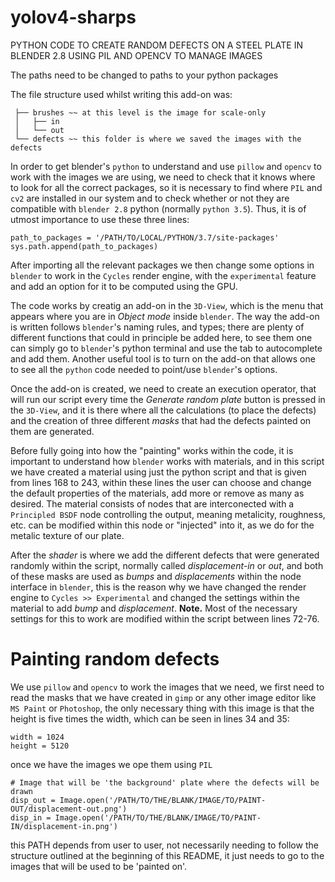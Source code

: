 # yolov4-sharps

PYTHON CODE TO CREATE RANDOM DEFECTS ON A STEEL PLATE IN BLENDER 2.8 USING PIL AND OPENCV TO MANAGE IMAGES

The paths need to be changed to paths to your python packages

The file structure used whilst writing this add-on was:

```steel-blender 
 ├── brushes ~~ at this level is the image for scale-only
 │   ├── in
 │   └── out
 └── defects ~~ this folder is where we saved the images with the defects
 ```

In order to get blender's ```python``` to understand and use ```pillow``` and ```opencv``` to work with the images we are using, we need to check that it knows where to look for all the correct packages, so it is necessary to find where ```PIL``` and ```cv2``` are installed in our system and to check whether or not they are compatible with ```blender 2.8``` python (normally ```python 3.5```). Thus, it is of utmost importance to use these three lines:

```import sys
path_to_packages = '/PATH/TO/LOCAL/PYTHON/3.7/site-packages'
sys.path.append(path_to_packages)
```
After importing all the relevant packages we then change some options in ```blender``` to work in the ```Cycles``` render engine, with the ```experimental``` feature and add an option for it to be computed using the GPU.

The code works by creatig an add-on in the ```3D-View```, which is the menu that appears where you are in _Object mode_ inside ```blender```. The way the add-on is written follows ```blender```'s naming rules, and types; there are plenty of different functions that could in principle be added here, to see them one can simply go to ```blender```'s python terminal and use the tab to autocomplete and add them. Another useful tool is to turn on the add-on that allows one to see all the ```python``` code needed to point/use ```blender```'s options.

Once the add-on is created, we need to create an execution operator, that will run our script every time the _Generate random plate_ button is pressed in the ```3D-View```, and it is there where all the calculations (to place the defects) and the creation of three different _masks_ that had the defects painted on them are generated.

Before fully going into how the "painting" works within the code, it is important to understand how ```blender``` works with materials, and in this script we have created a material using just the python script and that is given from lines 168 to 243, within these lines the user can choose and change the default properties of the materials, add more or remove as many as desired. The material consists of nodes that are interconected with a ```Principled BSDF``` node controlling the output, meaning metalicity, roughness, etc. can be modified within this node or "injected" into it, as we do for the metalic texture of our plate.

After the _shader_ is where we add the different defects that were generated randomly within the script, normally called _displacement-in_ or _out_, and both of these masks are used as _bumps_ and _displacements_ within the node interface in ```blender```, this is the reason why we have changed the render engine to ```Cycles >> Experimental``` and changed the settings within the material to add _bump_ and _displacement_. **Note.** Most of the necessary settings for this to work are modified within the script between lines 72-76.

# Painting random defects

We use ```pillow``` and ```opencv``` to work the images that we need, we first need to read the masks that we have created in ```gimp``` or any other image editor like ```MS Paint``` or ```Photoshop```, the only necessary thing with this image is that the height is five times the width, which can be seen in lines 34 and 35:

```
width = 1024
height = 5120
```
once we have the images we ope them using ```PIL```
```## ~~~~~~~~~~~~~ DRAWING THE DEFFECTS ~~~~~~~~~~~~~
# Image that will be 'the background' plate where the defects will be drawn
disp_out = Image.open('/PATH/TO/THE/BLANK/IMAGE/TO/PAINT-OUT/displacement-out.png')
disp_in = Image.open('/PATH/TO/THE/BLANK/IMAGE/TO/PAINT-IN/displacement-in.png')
```
this PATH depends from user to user, not necessarily needing to follow the structure outlined at the beginning of this README, it just needs to go to the images that will be used to be 'painted on'.
